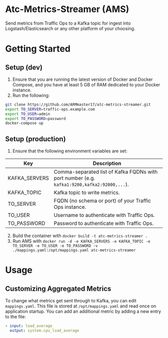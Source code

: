 # Atc-Metrics-Streamer (AMS)
Send metrics from Traffic Ops to a Kafka topic for ingest into Logstash/Elasticsearch or any other platform of your choosing.

# Getting Started
## Setup (dev)
1. Ensure that you are running the latest version of Docker and Docker Compose, and you have at least 5 GB of RAM dedicated to your Docker instance.
2. Run the following:
```bash
git clone https://github.com/ARMmaster17/atc-metrics-streamer.git
export TO_SERVER=traffic-ops.example.com
export TO_USER=admin
export TO_PASSWORD=password
docker-compose up
```

## Setup (production)
1. Ensure that the following environment variables are set:

| Key           | Description                                                                                 |
|---------------|---------------------------------------------------------------------------------------------|
| KAFKA_SERVERS | Comma-separated list of Kafka FQDNs with port number (e.g. `kafka1:9200,kafka2:92000,...`). |
| KAFKA_TOPIC   | Kafka topic to write metrics.                                                               |
| TO_SERVER     | FQDN (no schema or port) of your Traffic Ops instance.                                      |
| TO_USER       | Username to authenticate with Traffic Ops.                                                  |
| TO_PASSWORD   | Password to authenticate with Traffic Ops.                                                  |

2. Build the container with `docker build -t atc-metrics-streamer .`
3. Run AMS with `docker run -d -e KAFKA_SERVERS -e KAFKA_TOPIC -e TO_SERVER -e TO_USER -e TO_PASSWORD -v ./mappings.yaml:/opt/mappings.yaml atc-metrics-streamer`

# Usage
## Customizing Aggregated Metrics
To change what metrics get sent through to Kafka, you can edit `mappings.yaml`. This file is stored at `/opt/mappings.yaml` and read once on application startup. You can add an additional metric by adding a new entry to the file:
```yaml
- input: load_average
  output: system.cpu_load_average
```